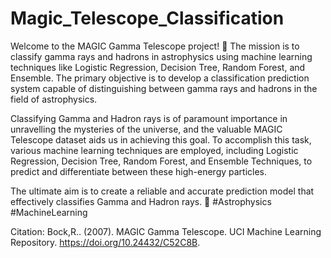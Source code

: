 # Magic_Telescope_Classification
Welcome to the MAGIC Gamma Telescope project! 🌌 The mission is to classify gamma rays and hadrons in astrophysics using machine learning techniques like Logistic Regression, Decision Tree, Random Forest, and Ensemble. The primary objective is to develop a classification prediction system capable of distinguishing between gamma rays and hadrons in the field of astrophysics.

Classifying Gamma and Hadron rays is of paramount importance in unravelling the mysteries of the universe, and the valuable MAGIC Telescope dataset aids us in achieving this goal. To accomplish this task, various machine learning techniques are employed, including Logistic Regression, Decision Tree, Random Forest, and Ensemble Techniques, to predict and differentiate between these high-energy particles.

The ultimate aim is to create a reliable and accurate prediction model that effectively classifies Gamma and Hadron rays. 🚀 #Astrophysics #MachineLearning

Citation: Bock,R.. (2007). MAGIC Gamma Telescope. UCI Machine Learning Repository. https://doi.org/10.24432/C52C8B.
